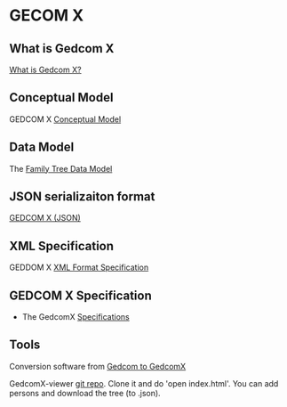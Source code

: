 # GECOM X

## What is Gedcom X

[What is Gedcom X?](https://www.familysearch.org/developers/docs/guides/gedcom-x)

## Conceptual Model

GEDCOM X [Conceptual Model](https://github.com/FamilySearch/gedcomx/blob/master/specifications/conceptual-model-specification.md)

## Data Model

The [Family Tree Data Model](https://www.familysearch.org/developers/docs/guides/FamilyTree-data-objects)

## JSON serializaiton format


[GEDCOM X (JSON)](https://www.familysearch.org/developers/docs/api/gx_json)

## XML Specification

GEDDOM X [XML Format Specification](https://github.com/FamilySearch/gedcomx/blob/master/specifications/xml-format-specification.md)

## GEDCOM X Specification

- The GedcomX [Specifications](http://www.gedcomx.org/Specifications.html)

## Tools

Conversion software from [Gedcom to GedcomX](https://github.com/FamilySearch/gedcom5-conversion)

GedcomX-viewer [git repo](https://github.com/FamilySearch/gedcomx-viewer). Clone it and do 'open index.html'. You can add persons and download the tree (to .json).
